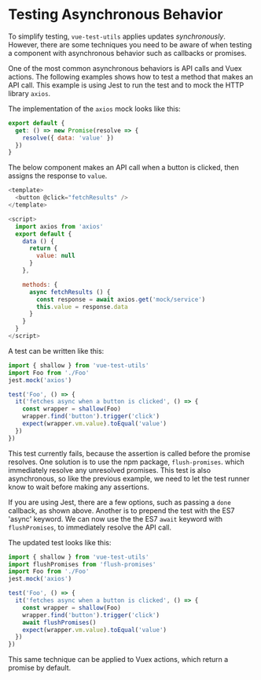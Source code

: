 # Testing Asynchronous Behavior

To simplify testing, `vue-test-utils` applies updates _synchronously_. However, there are some techniques you need to be aware of when testing a component with asynchronous behavior such as callbacks or promises.

One of the most common asynchronous behaviors is API calls and Vuex actions. The following examples shows how to test a method that makes an API call. This example is using Jest to run the test and to mock the HTTP library `axios`.

The implementation of the `axios` mock looks like this:

``` js
export default {
  get: () => new Promise(resolve => {
    resolve({ data: 'value' })
  })
}
```

The below component makes an API call when a button is clicked, then assigns the response to `value`.

``` js
<template>
  <button @click="fetchResults" />
</template>

<script>
  import axios from 'axios'
  export default {
    data () {
      return {
        value: null
      }
    },

    methods: {
      async fetchResults () {
        const response = await axios.get('mock/service')
        this.value = response.data
      }
    }
  }
</script>
```
A test can be written like this:

``` js
import { shallow } from 'vue-test-utils'
import Foo from './Foo'
jest.mock('axios')

test('Foo', () => {
  it('fetches async when a button is clicked', () => {
    const wrapper = shallow(Foo)
    wrapper.find('button').trigger('click')
    expect(wrapper.vm.value).toEqual('value')
  })
})
```

This test currently fails, because the assertion is called before the promise resolves. One solution is to use the npm package, `flush-promises`. which immediately resolve any unresolved promises. This test is also asynchronous, so like the previous example, we need to let the test runner know to wait before making any assertions. 

If you are using Jest, there are a few options, such as passing a `done` callback, as shown above. Another is to prepend the test with the ES7 'async' keyword. We can now use the the ES7 `await` keyword with `flushPromises`, to immediately resolve the API call.

The updated test looks like this:

``` js
import { shallow } from 'vue-test-utils'
import flushPromises from 'flush-promises'
import Foo from './Foo'
jest.mock('axios')

test('Foo', () => {
  it('fetches async when a button is clicked', () => {
    const wrapper = shallow(Foo)
    wrapper.find('button').trigger('click')
    await flushPromises()
    expect(wrapper.vm.value).toEqual('value')
  })
})
```

This same technique can be applied to Vuex actions, which return a promise by default.

